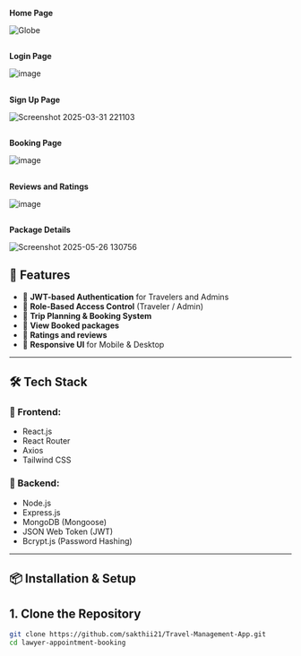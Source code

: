 **Home Page**

![Globe](https://github.com/user-attachments/assets/1535ab3f-0d84-4cc4-99bf-6ff300942a41)


##
**Login Page**

![image](https://github.com/user-attachments/assets/bda49e75-bf8f-424c-8b14-29b63aa76adf)


##
**Sign Up Page**

![Screenshot 2025-03-31 221103](https://github.com/user-attachments/assets/c4d6f436-b038-4a92-bfec-5a91d020d128)


##
**Booking Page**

![image](https://github.com/user-attachments/assets/1853230e-0ad4-450d-a5bd-36b183d5d8ac)


##
**Reviews and Ratings**

![image](https://github.com/user-attachments/assets/a37b07e4-d740-48f1-ad0e-4b5231d7b2a6)



## 
**Package Details**

![Screenshot 2025-05-26 130756](https://github.com/user-attachments/assets/ac6e23dc-d0d7-4205-95d3-81c1ff963c67)


## 🚀 Features

- 🔐 **JWT-based Authentication** for Travelers and Admins  
- 🛂 **Role-Based Access Control** (Traveler / Admin)  
- 🧳 **Trip Planning & Booking System**  
- 📅 **View Booked packages**  
- 🧾 **Ratings and reviews**  
- 📱 **Responsive UI** for Mobile & Desktop  

---

## 🛠️ Tech Stack

### 🔷 Frontend:
- React.js  
- React Router  
- Axios  
- Tailwind CSS  

### 🔶 Backend:
- Node.js  
- Express.js  
- MongoDB (Mongoose)  
- JSON Web Token (JWT)  
- Bcrypt.js (Password Hashing)  

---

## 📦 Installation & Setup

## 1. Clone the Repository

```bash
git clone https://github.com/sakthii21/Travel-Management-App.git
cd lawyer-appointment-booking




